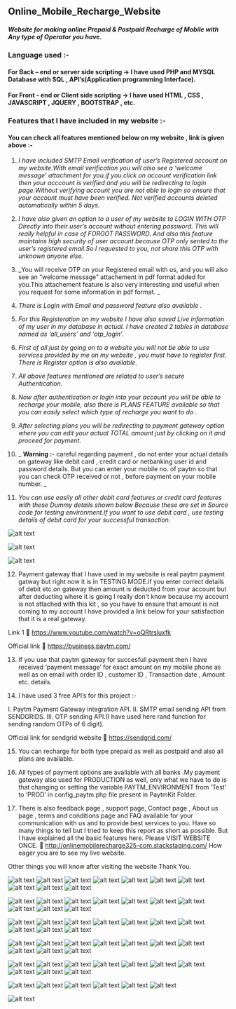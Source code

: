 ## Online_Mobile_Recharge_Website
#### **_Website for making online Prepaid &amp; Postpaid Recharge of Mobile with Any type of Operator you have._**

### Language used :-

#### **For Back – end** or server side scripting -> I have used PHP and MYSQL Database with SQL , API’s(Application programming Interface). 

#### **For Front  - end** or Client side scripting ->  I have used HTML , CSS , JAVASCRIPT , JQUERY , BOOTSTRAP , etc.

### Features that I have included in my website :-

#### You can check all features mentioned below on my website , link is given above :-
1.	_I have included SMTP Email verification of user’s Registered account on my website.With email verification you will also see a ‘welcome message’ attachment for you.if you click on account verification link then your acccount is verified and you will be redirecting to login page.Without verifying account you are not able to login so ensure that your account must have been verified. Not verified accounts deleted automatically within 5 days._

2.	_I have also given an option to a user of my website to LOGIN WITH OTP Directly into their user’s account without entering password. This will really helpful in case of FORGOT PASSWORD. And also this feature maintains high security of user account because OTP only sented to the user’s registered email.So I requested to you, not share this OTP with unknown anyone else._

3.	_You will receive OTP on your Registered email with us, and you will also see an “welcome message” attachement in pdf format added for you.This attachement feature is also very interesting and useful when you request for some information in pdf format. _

4.	_There is  Login with Email and password feature also available ._

5.	_For this Registeration on my website I have also saved Live information of my user in my database in actual. I have created 2 tables in database named as ‘all_users’  and ‘otp_login’._

6.	_First of all just by going on to a website you will not be able to use services provided by me on my website , you must have to  register first. There is Register option is also available._

7.	_All above features mentioned are related to user’s secure Authentication._

8.	_Now after authentication or login into your account you will be able to recharge your mobile, also there is PLANS FEATURE available  so that you can easily select which type of recharge you want to do ._

9.	_After selecting plans you will be redirecting to payment gateway option where you can edit your actual TOTAL amount just by clicking on it and proceed for payment._

10.	_ **Warning :**- careful regarding payment , do not enter your actual details on gateway like debit card , credit  card or netbanking user id and password details. But you can enter your mobile no. of paytm  so that you can check OTP received or not , before payment on your mobile number. _

11.	 _You can use easily all other debit card features or credit card features with these Dummy details shown below Because these are set in Source code for testing environment.If you want to use debit card , use testing details of debit card for your successful transaction._

![alt text](https://github.com/Nitinkumar3399/Online_Mobile_Recharge/blob/main/screenshot%20images/Test%20Debit%20Card.png)

![alt text](https://github.com/Nitinkumar3399/Online_Mobile_Recharge/blob/main/screenshot%20images/Test%20Wallet%20details.png)

![alt text](https://github.com/Nitinkumar3399/Online_Mobile_Recharge/blob/main/screenshot%20images/UPI%20test%20details.png)

12.	Payment gateway that I have used in my website is real paytm payment gatway but right now it is in TESTING MODE.if you enter correct details of debit etc.on gateway then amount is deducted from your account but after deducting where it is going I really don’t know because my account is not attached with this kit , so you have to ensure that amount is not coming to my account I have provided a link below for your satisfaction that  it is a real gateway.

Link 1  https://www.youtube.com/watch?v=oQRtrsluxfk

Official link  https://business.paytm.com/

13.	If you use that paytm gateway for succesfull payment then I have received ‘payment message’ for exact amount on my mobile phone as well as on email with order ID , customer ID , Transaction date , Amount etc. details.

14.	I have used  3 free API’s  for this project :-

I.	Paytm Payment Gateway integration API.
II.	SMTP email sending API from SENDGRIDS.
III.	OTP sending API.(I have used here rand function for sending random OTPs of 6 digit). 

Official link for sendgrid website   https://sendgrid.com/

15.	You can recharge for both type prepaid as well as postpaid and also all plans are available.

16.	All types of payment options are  available  with all banks .My payment gateway also used for PRODUCTION as well, only what we have to do is that changing or setting the variable PAYTM_ENVIRONMENT from ‘Test’ to ‘PROD’ in config_paytm.php file present in PaytmKit Folder.

17.	There is also feedback page , support page, Contact page , About us page , terms and conditions page and FAQ available for your communication with us and  to provide best services to you.
Have so many things to tell but I tried to keep this report as short as possible.
But I have explained all the basic features here. 
Please VISIT WEBSITE ONCE.   http://onlinemobilerecharge325-com.stackstaging.com/
How eager you are to see my live website.

Other things you will know after visiting the website
Thank You.


![alt text](https://github.com/Nitinkumar3399/Online_Mobile_Recharge/blob/main/screenshot%20images/Screenshot%20(15).png)
![alt text](https://github.com/Nitinkumar3399/Online_Mobile_Recharge/blob/main/screenshot%20images/Screenshot%20(16).png)
![alt text](https://github.com/Nitinkumar3399/Online_Mobile_Recharge/blob/main/screenshot%20images/Screenshot%20(17).png)
![alt text](https://github.com/Nitinkumar3399/Online_Mobile_Recharge/blob/main/screenshot%20images/Screenshot%20(18).png)
![alt text](https://github.com/Nitinkumar3399/Online_Mobile_Recharge/blob/main/screenshot%20images/Screenshot%20(19).png)
![alt text](https://github.com/Nitinkumar3399/Online_Mobile_Recharge/blob/main/screenshot%20images/Screenshot%20(20).png)
![alt text](https://github.com/Nitinkumar3399/Online_Mobile_Recharge/blob/main/screenshot%20images/Screenshot%20(21).png)
![alt text](https://github.com/Nitinkumar3399/Online_Mobile_Recharge/blob/main/screenshot%20images/Screenshot%20(22).png)
![alt text](https://github.com/Nitinkumar3399/Online_Mobile_Recharge/blob/main/screenshot%20images/Screenshot%20(23).png)
![alt text](https://github.com/Nitinkumar3399/Online_Mobile_Recharge/blob/main/screenshot%20images/Screenshot%20(24).png)

![alt text](https://github.com/Nitinkumar3399/Online_Mobile_Recharge/blob/main/screenshot%20images/Screenshot%20(25).png)
![alt text](https://github.com/Nitinkumar3399/Online_Mobile_Recharge/blob/main/screenshot%20images/Screenshot%20(26).png)
![alt text](https://github.com/Nitinkumar3399/Online_Mobile_Recharge/blob/main/screenshot%20images/Screenshot%20(27).png)
![alt text](https://github.com/Nitinkumar3399/Online_Mobile_Recharge/blob/main/screenshot%20images/Screenshot%20(28).png)
![alt text](https://github.com/Nitinkumar3399/Online_Mobile_Recharge/blob/main/screenshot%20images/Screenshot%20(29).png)
![alt text](https://github.com/Nitinkumar3399/Online_Mobile_Recharge/blob/main/screenshot%20images/Screenshot%20(30).png)
![alt text](https://github.com/Nitinkumar3399/Online_Mobile_Recharge/blob/main/screenshot%20images/Screenshot%20(31).png)
![alt text](https://github.com/Nitinkumar3399/Online_Mobile_Recharge/blob/main/screenshot%20images/Screenshot%20(32).png)
![alt text](https://github.com/Nitinkumar3399/Online_Mobile_Recharge/blob/main/screenshot%20images/Screenshot%20(33).png)
![alt text](https://github.com/Nitinkumar3399/Online_Mobile_Recharge/blob/main/screenshot%20images/Screenshot%20(34).png)

![alt text](https://github.com/Nitinkumar3399/Online_Mobile_Recharge/blob/main/screenshot%20images/Screenshot%20(35).png)
![alt text](https://github.com/Nitinkumar3399/Online_Mobile_Recharge/blob/main/screenshot%20images/Screenshot%20(36).png)
![alt text](https://github.com/Nitinkumar3399/Online_Mobile_Recharge/blob/main/screenshot%20images/Screenshot%20(37).png)
![alt text](https://github.com/Nitinkumar3399/Online_Mobile_Recharge/blob/main/screenshot%20images/Screenshot%20(38).png)
![alt text](https://github.com/Nitinkumar3399/Online_Mobile_Recharge/blob/main/screenshot%20images/Screenshot%20(39).png)
![alt text](https://github.com/Nitinkumar3399/Online_Mobile_Recharge/blob/main/screenshot%20images/Screenshot%20(40).png)
![alt text](https://github.com/Nitinkumar3399/Online_Mobile_Recharge/blob/main/screenshot%20images/Screenshot%20(41).png)
![alt text](https://github.com/Nitinkumar3399/Online_Mobile_Recharge/blob/main/screenshot%20images/Screenshot%20(42).png)
![alt text](https://github.com/Nitinkumar3399/Online_Mobile_Recharge/blob/main/screenshot%20images/Screenshot%20(43).png)
![alt text](https://github.com/Nitinkumar3399/Online_Mobile_Recharge/blob/main/screenshot%20images/Screenshot%20(44).png)

![alt text](https://github.com/Nitinkumar3399/Online_Mobile_Recharge/blob/main/screenshot%20images/Screenshot%20(45).png)
![alt text](https://github.com/Nitinkumar3399/Online_Mobile_Recharge/blob/main/screenshot%20images/Screenshot%20(46).png)
![alt text](https://github.com/Nitinkumar3399/Online_Mobile_Recharge/blob/main/screenshot%20images/Screenshot%20(47).png)
![alt text](https://github.com/Nitinkumar3399/Online_Mobile_Recharge/blob/main/screenshot%20images/Screenshot%20(48).png)
![alt text](https://github.com/Nitinkumar3399/Online_Mobile_Recharge/blob/main/screenshot%20images/Screenshot%20(49).png)
![alt text](https://github.com/Nitinkumar3399/Online_Mobile_Recharge/blob/main/screenshot%20images/Screenshot%20(50).png)
![alt text](https://github.com/Nitinkumar3399/Online_Mobile_Recharge/blob/main/screenshot%20images/Screenshot%20(51).png)
![alt text](https://github.com/Nitinkumar3399/Online_Mobile_Recharge/blob/main/screenshot%20images/Screenshot%20(52).png)
![alt text](https://github.com/Nitinkumar3399/Online_Mobile_Recharge/blob/main/screenshot%20images/Screenshot%20(53).png)
![alt text](https://github.com/Nitinkumar3399/Online_Mobile_Recharge/blob/main/screenshot%20images/Screenshot%20(54).png)

![alt text](https://github.com/Nitinkumar3399/Online_Mobile_Recharge/blob/main/screenshot%20images/Screenshot%20(55).png)
![alt text](https://github.com/Nitinkumar3399/Online_Mobile_Recharge/blob/main/screenshot%20images/Screenshot%20(56).png)
![alt text](https://github.com/Nitinkumar3399/Online_Mobile_Recharge/blob/main/screenshot%20images/Screenshot%20(57).png)
![alt text](https://github.com/Nitinkumar3399/Online_Mobile_Recharge/blob/main/screenshot%20images/Screenshot%20(58).png)
![alt text](https://github.com/Nitinkumar3399/Online_Mobile_Recharge/blob/main/screenshot%20images/Screenshot%20(59).png)
![alt text](https://github.com/Nitinkumar3399/Online_Mobile_Recharge/blob/main/screenshot%20images/Screenshot%20(60).png)
![alt text](https://github.com/Nitinkumar3399/Online_Mobile_Recharge/blob/main/screenshot%20images/Screenshot%20(61).png)
![alt text](https://github.com/Nitinkumar3399/Online_Mobile_Recharge/blob/main/screenshot%20images/Screenshot%20(62).png)
![alt text](https://github.com/Nitinkumar3399/Online_Mobile_Recharge/blob/main/screenshot%20images/Screenshot%20(63).png)
![alt text](https://github.com/Nitinkumar3399/Online_Mobile_Recharge/blob/main/screenshot%20images/Screenshot%20(64).png)

![alt text](https://github.com/Nitinkumar3399/Online_Mobile_Recharge/blob/main/screenshot%20images/Screenshot%20(65).png)
![alt text](https://github.com/Nitinkumar3399/Online_Mobile_Recharge/blob/main/screenshot%20images/Screenshot%20(66).png)
![alt text](https://github.com/Nitinkumar3399/Online_Mobile_Recharge/blob/main/screenshot%20images/Screenshot%20(67).png)
![alt text](https://github.com/Nitinkumar3399/Online_Mobile_Recharge/blob/main/screenshot%20images/Screenshot%20(68).png)
![alt text](https://github.com/Nitinkumar3399/Online_Mobile_Recharge/blob/main/screenshot%20images/Screenshot%20(69).png)
![alt text](https://github.com/Nitinkumar3399/Online_Mobile_Recharge/blob/main/screenshot%20images/Screenshot%20(70).png)

![alt text](https://github.com/Nitinkumar3399/Online_Mobile_Recharge/blob/main/screenshot%20images/InkedWhatsApp%20Image%202020-11-17%20at%204.44.31%20PM_LI.jpg)

